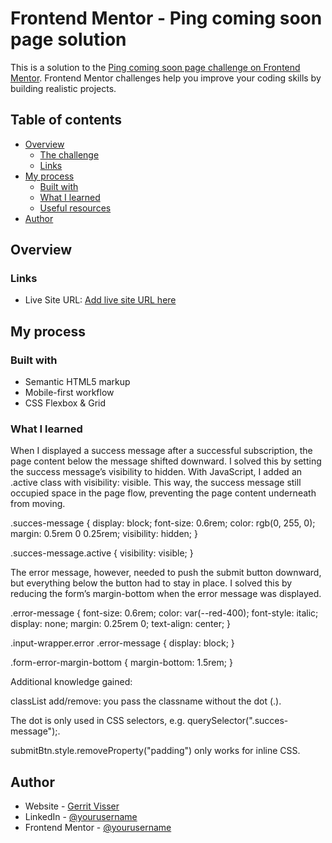 # Frontend Mentor - Ping coming soon page solution

This is a solution to the [Ping coming soon page challenge on Frontend Mentor](https://www.frontendmentor.io/challenges/ping-single-column-coming-soon-page-5cadd051fec04111f7b848da). Frontend Mentor challenges help you improve your coding skills by building realistic projects.

## Table of contents

- [Overview](#overview)
  - [The challenge](#the-challenge)
  - [Links](#links)
- [My process](#my-process)
  - [Built with](#built-with)
  - [What I learned](#what-i-learned)
  - [Useful resources](#useful-resources)
- [Author](#author)

## Overview

### Links

- Live Site URL: [Add live site URL here](https://www.gerritvisser.nl/frontendmentor/challenges/20-ping-single-column-coming-soon-page)

## My process

### Built with

- Semantic HTML5 markup
- Mobile-first workflow
- CSS Flexbox & Grid

### What I learned

When I displayed a success message after a successful subscription, the page content below the message shifted downward. I solved this by setting the success message’s visibility to hidden. With JavaScript, I added an .active class with visibility: visible. This way, the success message still occupied space in the page flow, preventing the page content underneath from moving.

.succes-message {
display: block;
font-size: 0.6rem;
color: rgb(0, 255, 0);
margin: 0.5rem 0 0.25rem;
visibility: hidden;
}

.succes-message.active {
visibility: visible;
}

The error message, however, needed to push the submit button downward, but everything below the button had to stay in place. I solved this by reducing the form’s margin-bottom when the error message was displayed.

.error-message {
font-size: 0.6rem;
color: var(--red-400);
font-style: italic;
display: none;
margin: 0.25rem 0;
text-align: center;
}

.input-wrapper.error .error-message {
display: block;
}

.form-error-margin-bottom {
margin-bottom: 1.5rem;
}

Additional knowledge gained:

classList add/remove: you pass the classname without the dot (.).

The dot is only used in CSS selectors, e.g. querySelector(".succes-message");.

submitBtn.style.removeProperty("padding") only works for inline CSS.

## Author

- Website - [Gerrit Visser](https://www.gerritvisser.nl)
- LinkedIn - [@yourusername](https://www.linkedin.com/in/gerritvissernl/)
- Frontend Mentor - [@yourusername](https://www.frontendmentor.io/profile/gerritvisserNL)
